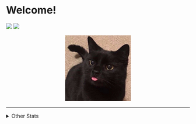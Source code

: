 # Welcome!
<img src="https://wakatime.com/badge/user/604ea863-2306-4cbd-95b6-d2dbf642c915.svg" /> <img src="https://img.shields.io/badge/(since 16th April 2023)-blue">
<div align="center"><p float="middle"><img src="memes/chat_noir.jpeg" height="180px"></p></div>
<hr>


<details>
<summary> Other Stats </summary>

<div>
<h3> Profile Hits </h3>
<img src="https://hits.seeyoufarm.com/api/count/incr/badge.svg?url=https%3A%2F%2Fgithub.com%2Fthe-wright-jamie1212%2Fhit-counter">
</div>
  
<h3> Profile Stats </h3>
<picture>
<source 
  srcset="https://github-readme-stats.vercel.app/api?username=the-wright-jamie&show_icons=true&theme=dark&count_private=true"
  media="(prefers-color-scheme: dark)"
/>
<source
  srcset="https://github-readme-stats.vercel.app/api?username=the-wright-jamie&show_icons=true&count_private=true"
  media="(prefers-color-scheme: light), (prefers-color-scheme: no-preference)"
/>
<img src="https://github-readme-stats.vercel.app/api?username=the-wright-jamie&show_icons=true&count_private=true" />
</picture>

<h3> Commit Streak </h3>
<picture>
<source 
  srcset="https://github-readme-streak-stats.herokuapp.com/?user=the-wright-jamie&theme=dark"
  media="(prefers-color-scheme: dark)"
/>
<source
  srcset="https://github-readme-streak-stats.herokuapp.com/?user=the-wright-jamie"
  media="(prefers-color-scheme: light), (prefers-color-scheme: no-preference)"
/>
<img src="https://github-readme-streak-stats.herokuapp.com/?user=the-wright-jamie&theme=dark" />
</picture>

<h3> Badges </h3>

<h4> Development (& other) Machines </h4>
<div>
<img src="https://img.shields.io/badge/Cobalt-Custom_Build-3982CE?style=for-the-badge&logo=Prisma&logoColor=white"> <img src="https://img.shields.io/badge/Windows_11-0078d4?style=for-the-badge&logo=windows-11&logoColor=white"> <img src="https://img.shields.io/badge/Ryzen_9_3900X-ED1C24?style=for-the-badge&logo=amd&logoColor=white"> <img src="https://img.shields.io/badge/NVIDIA-RTX3070_FE-76B900?style=for-the-badge&logo=nvidia&logoColor=white">
</div>
<div>
<img src="https://img.shields.io/badge/Apple-MacBook_Pro_2021-333333?style=for-the-badge&logo=apple&logoColor=white">
</div>
<div>
<img src="https://img.shields.io/badge/Steam_Deck-000000?style=for-the-badge&logo=steam&logoColor=white">
</div>

<h4> Languages & Frameworks </h4>

<img src="https://img.shields.io/badge/Android-3DDC84?style=for-the-badge&logo=android&logoColor=white">
<img src="https://img.shields.io/badge/Kotlin-0095D5?&style=for-the-badge&logo=kotlin&logoColor=white">
<img src="https://img.shields.io/badge/Angular-DD0031?style=for-the-badge&logo=angular&logoColor=white">
<img src="https://img.shields.io/badge/TypeScript-007ACC?style=for-the-badge&logo=typescript&logoColor=white">
<img src="https://img.shields.io/badge/Node.js-339933?style=for-the-badge&logo=nodedotjs&logoColor=white">
<img src="https://img.shields.io/badge/PostgreSQL-316192?style=for-the-badge&logo=postgresql&logoColor=white">
<img src="https://img.shields.io/badge/C%23-239120?style=for-the-badge&logo=c-sharp&logoColor=white"> 
<img src="https://img.shields.io/badge/HTML5-E34F26?style=for-the-badge&logo=html5&logoColor=white"> 
<img src="https://img.shields.io/badge/Python-FFD43B?style=for-the-badge&logo=python&logoColor=blue"> 
<img src="https://img.shields.io/badge/Shell_Script-000?style=for-the-badge&logo=hyper&logoColor=white">

<br>

<div style="text-align: center;">
<a href="https://the-wright-jamie.dev/"> Check out my website for more info about me </a>
</div>

</details>
